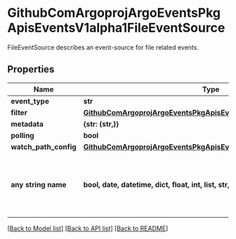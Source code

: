 # GithubComArgoprojArgoEventsPkgApisEventsV1alpha1FileEventSource

FileEventSource describes an event-source for file related events.

## Properties
Name | Type | Description | Notes
------------ | ------------- | ------------- | -------------
**event_type** | **str** |  | [optional] 
**filter** | [**GithubComArgoprojArgoEventsPkgApisEventsV1alpha1EventSourceFilter**](GithubComArgoprojArgoEventsPkgApisEventsV1alpha1EventSourceFilter.md) |  | [optional] 
**metadata** | **{str: (str,)}** |  | [optional] 
**polling** | **bool** |  | [optional] 
**watch_path_config** | [**GithubComArgoprojArgoEventsPkgApisEventsV1alpha1WatchPathConfig**](GithubComArgoprojArgoEventsPkgApisEventsV1alpha1WatchPathConfig.md) |  | [optional] 
**any string name** | **bool, date, datetime, dict, float, int, list, str, none_type** | any string name can be used but the value must be the correct type | [optional]

[[Back to Model list]](../README.md#documentation-for-models) [[Back to API list]](../README.md#documentation-for-api-endpoints) [[Back to README]](../README.md)


